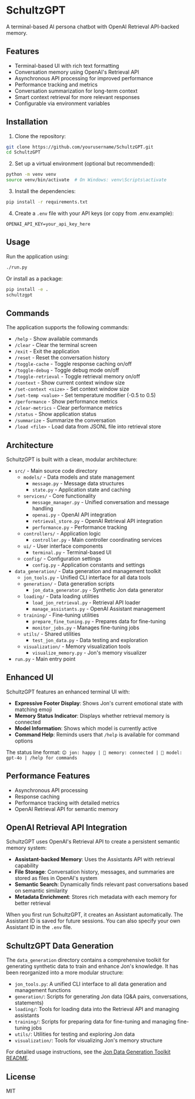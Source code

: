 # SchultzGPT

A terminal-based AI persona chatbot with OpenAI Retrieval API-backed memory.

## Features

- Terminal-based UI with rich text formatting
- Conversation memory using OpenAI's Retrieval API
- Asynchronous API processing for improved performance
- Performance tracking and metrics
- Conversation summarization for long-term context
- Smart context retrieval for more relevant responses
- Configurable via environment variables

## Installation

1. Clone the repository:
```bash
git clone https://github.com/yourusername/SchultzGPT.git
cd SchultzGPT
```

2. Set up a virtual environment (optional but recommended):
```bash
python -m venv venv
source venv/bin/activate  # On Windows: venv\Scripts\activate
```

3. Install the dependencies:
```bash
pip install -r requirements.txt
```

4. Create a `.env` file with your API keys (or copy from .env.example):
```
OPENAI_API_KEY=your_api_key_here
```

## Usage

Run the application using:

```bash
./run.py
```

Or install as a package:

```bash
pip install -e .
schultzgpt
```

## Commands

The application supports the following commands:

- `/help` - Show available commands
- `/clear` - Clear the terminal screen
- `/exit` - Exit the application
- `/reset` - Reset the conversation history
- `/toggle-cache` - Toggle response caching on/off
- `/toggle-debug` - Toggle debug mode on/off
- `/toggle-retrieval` - Toggle retrieval memory on/off
- `/context` - Show current context window size
- `/set-context <size>` - Set context window size
- `/set-temp <value>` - Set temperature modifier (-0.5 to 0.5)
- `/performance` - Show performance metrics
- `/clear-metrics` - Clear performance metrics
- `/status` - Show application status
- `/summarize` - Summarize the conversation
- `/load <file>` - Load data from JSONL file into retrieval store

## Architecture

SchultzGPT is built with a clean, modular architecture:

- `src/` - Main source code directory
  - `models/` - Data models and state management
    - `message.py` - Message data structures
    - `state.py` - Application state and caching
  - `services/` - Core functionality
    - `message_manager.py` - Unified conversation and message handling
    - `openai.py` - OpenAI API integration
    - `retrieval_store.py` - OpenAI Retrieval API integration
    - `performance.py` - Performance tracking
  - `controllers/` - Application logic
    - `controller.py` - Main controller coordinating services
  - `ui/` - User interface components
    - `terminal.py` - Terminal-based UI
  - `config/` - Configuration settings
    - `config.py` - Application constants and settings
- `data_generation/` - Data generation and management toolkit
  - `jon_tools.py` - Unified CLI interface for all data tools
  - `generation/` - Data generation scripts
    - `jon_data_generator.py` - Synthetic Jon data generator
  - `loading/` - Data loading utilities
    - `load_jon_retrieval.py` - Retrieval API loader
    - `manage_assistants.py` - OpenAI Assistant management
  - `training/` - Fine-tuning utilities
    - `prepare_fine_tuning.py` - Prepares data for fine-tuning
    - `monitor_jobs.py` - Manages fine-tuning jobs
  - `utils/` - Shared utilities
    - `test_jon_data.py` - Data testing and exploration
  - `visualization/` - Memory visualization tools
    - `visualize_memory.py` - Jon's memory visualizer
- `run.py` - Main entry point

## Enhanced UI

SchultzGPT features an enhanced terminal UI with:

- **Expressive Footer Display**: Shows Jon's current emotional state with matching emoji
- **Memory Status Indicator**: Displays whether retrieval memory is connected
- **Model Information**: Shows which model is currently active
- **Command Help**: Reminds users that `/help` is available for command options

The status line format: `😊 jon: happy | 🧠 memory: connected | 📝 model: gpt-4o | /help for commands`

## Performance Features

- Asynchronous API processing
- Response caching
- Performance tracking with detailed metrics
- OpenAI Retrieval API for semantic memory

## OpenAI Retrieval API Integration

SchultzGPT uses OpenAI's Retrieval API to create a persistent semantic memory system:

- **Assistant-backed Memory**: Uses the Assistants API with retrieval capability
- **File Storage**: Conversation history, messages, and summaries are stored as files in OpenAI's system
- **Semantic Search**: Dynamically finds relevant past conversations based on semantic similarity
- **Metadata Enrichment**: Stores rich metadata with each memory for better retrieval

When you first run SchultzGPT, it creates an Assistant automatically. The Assistant ID is saved for future sessions.
You can also specify your own Assistant ID in the `.env` file.

## SchultzGPT Data Generation

The `data_generation` directory contains a comprehensive toolkit for generating synthetic data to train and enhance Jon's knowledge. It has been reorganized into a more modular structure:

- `jon_tools.py`: A unified CLI interface to all data generation and management functions
- `generation/`: Scripts for generating Jon data (Q&A pairs, conversations, statements)
- `loading/`: Tools for loading data into the Retrieval API and managing assistants
- `training/`: Scripts for preparing data for fine-tuning and managing fine-tuning jobs
- `utils/`: Utilities for testing and exploring Jon data
- `visualization/`: Tools for visualizing Jon's memory structure

For detailed usage instructions, see the [Jon Data Generation Toolkit README](data_generation/README.md).

## License

MIT 